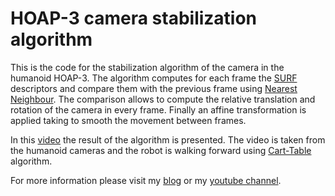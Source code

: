 # HOAP-3 camera stabilization algorithm

This is the code for the stabilization algorithm of the camera in the humanoid HOAP-3. The algorithm computes for each frame the [SURF](https://en.wikipedia.org/wiki/Speeded_up_robust_features) descriptors and compare them with the previous frame using [Nearest Neighbour](https://en.wikipedia.org/wiki/K-nearest_neighbors_algorithm). The comparison allows to compute the relative translation and rotation of the camera in every frame. Finally an affine transformation is applied taking to smooth the movement between frames. 

In this [video](https://www.youtube.com/watch?v=qQKlUAgH7Is) the result of the algorithm is presented. The video is taken from the humanoid cameras and the robot is walking forward using [Cart-Table](https://staff.aist.go.jp/kensuke.harada/papers/2003-ICRA%28KKKFHYH%29.pdf) algorithm.

For more information please visit my [blog](http://miguelgfierro.com) or my [youtube channel](https://www.youtube.com/user/ciruselvirus).
